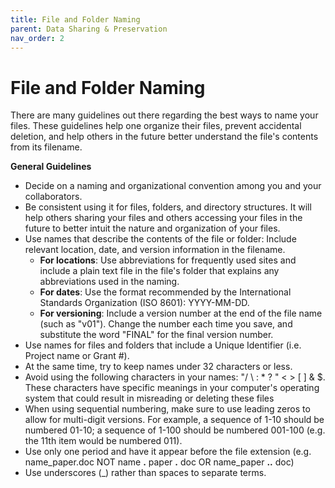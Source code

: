 ```yaml
---
title: File and Folder Naming
parent: Data Sharing & Preservation
nav_order: 2
---
```


# File and Folder Naming

There are many guidelines out there regarding the best ways to name your files. 
These guidelines help one organize their files, prevent accidental deletion, and help others in the future better understand the file's contents from its filename.

**General Guidelines**

- Decide on a naming and organizational convention among you and your collaborators.
- Be consistent using it for files, folders, and directory structures. It will help others sharing your files and others accessing your files in the future to better intuit the nature and organization of your files.
- Use names that describe the contents of the file or folder: Include relevant location, date, and version information in the filename.
  - **For locations**: Use abbreviations for frequently used sites and include a plain text file in the file's folder that explains any abbreviations used in the naming.
  - **For dates**: Use the format recommended by the International Standards Organization (ISO 8601): YYYY-MM-DD.
  - **For versioning**: Include a version number at the end of the file name (such as "v01"). Change the number each time you save, and substitute the word "FINAL" for the final version number.
- Use names for files and folders that include a Unique Identifier (i.e. Project name or Grant \#).
- At the same time, try to keep names under 32 characters or less.
- Avoid using the following characters in your names: "/ \\ : \* ? " \< \> \[ \] & $. These characters have specific meanings in your computer's operating system that could result in misreading or deleting these files
- When using sequential numbering, make sure to use leading zeros to allow for multi-digit versions. For example, a sequence of 1-10 should be numbered 01-10; a sequence of 1-100 should be numbered 001-100 (e.g. the 11th item would be numbered 011).
- Use only one period and have it appear before the file extension (e.g. name\_paper.doc NOT name **.** paper **.** doc OR name\_paper **..** doc)
- Use underscores (\_) rather than spaces to separate terms.
